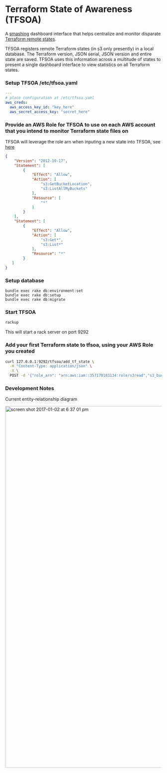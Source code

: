 # Terraform State of Awareness (TFSOA)

A [smashing](https://github.com/Smashing/smashing) dashboard interface that helps centralize
and monitor disparate [Terraform remote states](https://www.terraform.io/docs/state/).

TFSOA registers remote Terraform states (in s3 only presently) in a local database.
The Terraform version, JSON serial, JSON version and entire state are saved. TFSOA uses
this information across a multitude of states to present a single dashboard interface
to view statistics on all Terraform states.

### Setup TFSOA /etc/tfsoa.yaml

```yaml
---
# place configuration at /etc/tfsoa.yaml
aws_creds:
  aws_access_key_id: "key_here"
  aws_secret_access_key: "secret_here"
```

### Provide an AWS Role for TFSOA to use on each AWS account that you intend to monitor Terraform state files on

TFSOA will leverage the role arn when inputing a new state into TFSOA, see [here](https://github.com/sepulworld/tfsoa#add-your-first-terraform-state-to-tfsoa-using-your-aws-role-you-created)

```json
{
    "Version": "2012-10-17",
    "Statement": [
        {
            "Effect": "Allow",
            "Action": [
                "s3:GetBucketLocation",
                "s3:ListAllMyBuckets"
            ],
            "Resource": [
                "*"
            ]
        }
    ],
    "Statement": [
        {
            "Effect": "Allow",
            "Action": [
                "s3:Get*",
                "s3:List*"
            ],
            "Resource": "*"
        }
   ]
}
```

### Setup database

```
bundle exec rake db:environment:set
bundle exec rake db:setup
bundle exec rake db:migrate
```

### Start TFSOA

```bash
rackup
```
This will start a rack server on port 9292

### Add your first Terraform state to tfsoa, using your AWS Role you created

```bash
curl 127.0.0.1:9292/tfsoa/add_tf_state \
  -H "Content-Type: application/json" \
  -X \
  POST -d '{"role_arn": "arn:aws:iam::357170183134:role/s3read","s3_bucket_name": "terraform-autozane-remote-state","s3_bucket_key": "golang-app-dev/promotion/Terraform"}'
```

### Development Notes

Current entity-relationship diagram

<img width="1158" alt="screen shot 2017-01-02 at 6 37 01 pm" src="https://cloud.githubusercontent.com/assets/538171/21599015/e581df58-d11a-11e6-817f-3ea81895bd98.png">


